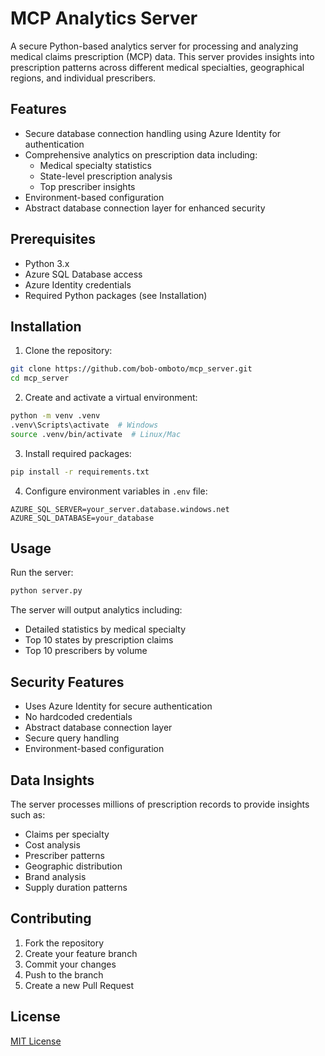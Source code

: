 # MCP Analytics Server

A secure Python-based analytics server for processing and analyzing medical claims prescription (MCP) data. This server provides insights into prescription patterns across different medical specialties, geographical regions, and individual prescribers.

## Features

- Secure database connection handling using Azure Identity for authentication
- Comprehensive analytics on prescription data including:
  - Medical specialty statistics
  - State-level prescription analysis
  - Top prescriber insights
- Environment-based configuration
- Abstract database connection layer for enhanced security

## Prerequisites

- Python 3.x
- Azure SQL Database access
- Azure Identity credentials
- Required Python packages (see Installation)

## Installation

1. Clone the repository:
```bash
git clone https://github.com/bob-omboto/mcp_server.git
cd mcp_server
```

2. Create and activate a virtual environment:
```bash
python -m venv .venv
.venv\Scripts\activate  # Windows
source .venv/bin/activate  # Linux/Mac
```

3. Install required packages:
```bash
pip install -r requirements.txt
```

4. Configure environment variables in `.env` file:
```
AZURE_SQL_SERVER=your_server.database.windows.net
AZURE_SQL_DATABASE=your_database
```

## Usage

Run the server:
```bash
python server.py
```

The server will output analytics including:
- Detailed statistics by medical specialty
- Top 10 states by prescription claims
- Top 10 prescribers by volume

## Security Features

- Uses Azure Identity for secure authentication
- No hardcoded credentials
- Abstract database connection layer
- Secure query handling
- Environment-based configuration

## Data Insights

The server processes millions of prescription records to provide insights such as:
- Claims per specialty
- Cost analysis
- Prescriber patterns
- Geographic distribution
- Brand analysis
- Supply duration patterns

## Contributing

1. Fork the repository
2. Create your feature branch
3. Commit your changes
4. Push to the branch
5. Create a new Pull Request

## License

[MIT License](LICENSE)